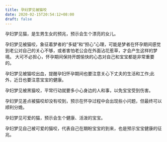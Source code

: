 ```yaml
---
title: 孕妇梦见被猫咬
date: 2020-02-15T20:54:12+08:00
draft: false
---
```


孕妇梦见猫，是生男生女的预兆，预示会生个漂亮的女儿。

孕妇梦见被猫咬，象征着梦者的“多疑”和“担心”心理，可能是梦者在怀孕期间感觉到老公对自己的关心不够，或者害怕老公会在外面沾花惹草，才会产生这样的梦境。
大可不必担心，怀孕期间保持开朗愉快的心态对自己和宝宝都是非常重要的。

孕妇梦见被猫咬出血，提醒孕妇怀孕期间也要注意关心下丈夫的生活和工作;此外，近日也要注意宝宝的健康。

孕妇梦见被黑猫咬，平常行动就要多小心身边的人和事，以免宝宝受到伤害。

孕妇梦见差点被猫咬却没有咬到，预示在怀孕过程中会出现些小问题，但最终可以顺利分娩。

孕妇梦见可爱的猫，预示会生个健康、活泼的宝宝。

孕妇梦见自己被可爱的猫咬，代表自己在期盼宝宝的到来，也是预示宝宝健康的征兆。
